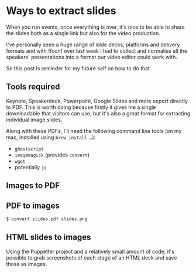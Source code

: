 # Ways to extract slides

When you run events, once everything is over, it's nice to be able to share the slides both as a single link but also for the video production.

I've personally seen a huge range of slide decks, platforms and delivery formats and with ffconf over last week I had to collect and normalise all the speakers' presentations into a format our video editor could work with.

So this post is reminder for my future self on how to do that.

<!--more-->

## Tools required

Keynote, Speakerdeck, Powerpoint, Google Slides and more export directly to PDF. This is worth doing because firstly it gives me a single downloadable that visitors can use, but it's also a great format for extracting individual image slides.

Along with these PDFs, I'll need the following command line tools (on my mac, installed using `brew install …`):

- `ghostscript`
- `imagemagick` (provides `convert`)
- `wget`
- potentially `jq`

## Images to PDF



## PDF to images

```bash
$ convert slides.pdf slides.png
```

## HTML slides to images

Using the Puppetter project and a relatively small amount of code, it's possible to grab screenshots of each stage of an HTML deck and save those as images.


